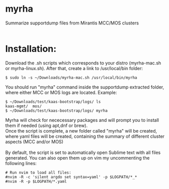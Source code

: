 # myrha
Summarize supportdump files from Mirantis MCC/MOS clusters<br>
<br>
# Installation:
Download the .sh scripts which corresponds to your distro (myrha-mac.sh or myrha-linux.sh). After that, create a link to /usr/local/bin folder:<br>

```
$ sudo ln -s ~/Downloads/myrha-mac.sh /usr/local/bin/myrha
```

You should run "myrha" command inside the supportdump extracted folder, where either MCC or MOS logs are located. Example:<br>

```
$ ~/Downloads/test/kaas-bootstrap/logs/ ls
kaas-mgmt/  mos/
$ ~/Downloads/test/kaas-bootstrap/logs/ myrha
```

Myrha will check for nececessary packages and will prompt you to install them if needed (using apt,dnf or brew).<br>
Once the script is complete, a new folder called "myrha" will be created, where yaml files will be created, containing the summary of different cluster aspects (MCC and/or MOS)<br><br>
By default, the script is set to automatically open Sublime text with all files generated. You can also open them up on vim my uncommenting the following lines:<br>

```
# Run nvim to load all files:
#nvim -R -c 'silent argdo set syntax=yaml' -p $LOGPATH/*_*
#nvim -R -p $LOGPATH/*.yaml
```
